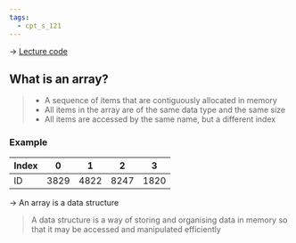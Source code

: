 ```yaml
---
tags:
  - cpt_s_121
---
```


-> [Lecture code](https://github.com/mathletedev/cpt_s/blob/main/121/lectures/2023-10-09)

## What is an array?

> - A sequence of items that are contiguously allocated in memory
> - All items in the array are of the same data type and the same size
> - All items are accessed by the same name, but a different index

### Example

| Index | 0    | 1    | 2    | 3    |
| ----- | ---- | ---- | ---- | ---- |
| ID    | 3829 | 4822 | 8247 | 1820 |

-> An array is a data structure

> A data structure is a way of storing and organising data in memory so that it may be accessed and manipulated efficiently